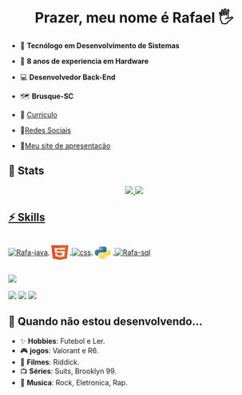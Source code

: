 <h1 align="center">
  Prazer, meu nome é Rafael 🖐️
</h1>

- 📄 **Tecnólogo em  Desenvolvimento de Sistemas**

- 📄 **8 anos de experiencia em Hardware**

- 💻 **Desenvolvedor Back-End** 

- 🗺️ **Brusque-SC** 
 
 
- 📝 [Currículo](https://drive.google.com/file/d/1P5OySDyA-xZroOAFOdEsDLjdP57_RhTg/view)

- 📝[Redes Sociais](https://linktr.ee/rafapsantos)

- 📝[Meu site de apresentação](https://rafaelsantos01.github.io/)

##

<h2>📃 Stats</h2>

<div align="center">
  <a href="https://github.com/rafaelsantos01">
 <img height="150em" src="https://github-readme-stats-eight-theta.vercel.app/api?username=rafaelsantos01&show_icons=true&theme=dark&include_all_commits=true&count_private=true"/>
  <img height="150em" src="https://github-readme-stats.vercel.app/api/top-langs/?username=rafaelsantos01&layout=compact&langs_count=7&theme=dark" style="max-width: 100%;"/>
</div>
  
  ##
 <h2>⚡ Skills</h2> 
<div style="display: inline_block"><br>
   <img align="center" alt="Rafa-java" height="30" width="40" img src="https://cdn.jsdelivr.net/gh/devicons/devicon/icons/java/java-original.svg">
  <img align="center" alt="Rafa-HTML" height="30" width="40" src="https://raw.githubusercontent.com/devicons/devicon/master/icons/html5/html5-original.svg">
  <img align="center" alt="css" height="30" width="40" img src="https://icongr.am/devicon/css3-original-wordmark.svg?size=128&color=currentColor"/>
  <img align="center" alt="Rafa-Python" height="30" width="40" src="https://raw.githubusercontent.com/devicons/devicon/master/icons/python/python-original.svg">
  <img align="center" alt="Rafa-sql" height="30" width="40" img src="https://icongr.am/devicon/mysql-original.svg?size=148&color=fffafa" />
  

</div>
  
  ##
 
<div> 
  <a href="https://www.instagram.com/fk.rafasantos/" target="_blank"><img src="https://img.shields.io/badge/-Instagram-%23E4405F?style=for-the-badge&logo=instagram&logoColor=white" target="_blank"></a>
  
 <a href="https://discord.gg/9yNYaxvDwg" target="_blank"><img src="https://img.shields.io/badge/Discord-7289DA?style=for-the-badge&logo=discord&logoColor=white" target="_blank"></a> 
  <a href = "mailto:rafinhapsantos50@gmail.com"><img src="https://img.shields.io/badge/-Gmail-%23333?style=for-the-badge&logo=gmail&logoColor=white" target="_blank"></a>
  <a href="https://www.linkedin.com/in/rafael-santos-308493143/" target="_blank"><img src="https://br.linkedin.com/in/rafael-santos-7a938b237/es?trk=people-guest_people_search-card" target="_blank"></a> 

</div>

##
 <h2> 🧔 Quando não estou desenvolvendo... </h2>

- ✨ **Hobbies**: Futebol e Ler.
- 🎮 **jogos**: Valorant e R6. 
- 🎥 **Filmes**: Riddick.
- 📺 **Séries**: Suits, Brooklyn 99.
- 🎵 **Musica**: Rock, Eletronica, Rap.
  
